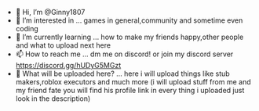 - 👋 Hi, I’m @Ginny1807
- 👀 I’m interested in ... games in general,community and sometime even coding
- 🌱 I’m currently learning ... how to make my friends happy,other people and what to upload next here
- 📫 How to reach me ... dm me on discord! or join my discord server  https://discord.gg/hUDyG5MGzt
- 🤔 What will be uploaded here? ... here i will upload things like stub makers,roblox executors and much more (i will upload stuff from me and my friend fate you will find his profile link in every thing i uploaded just look in the description)
